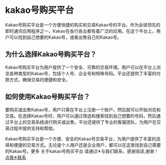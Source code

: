 # kakao号购买平台

Kakao号购买平台是一个方便快捷的购买和交易Kakao号的平台。作为全球领先的即时通讯应用程序之一，Kakao在各行各业都有着广泛的应用。在这个平台上，用户可以找到自己想要的Kakao号，或者出售自己的Kakao号。

## 为什么选择Kakao号购买平台？

Kakao号购买平台为用户提供了一个安全、可靠的交易环境。用户可以在平台上浏览各种类型的Kakao号，包括个人号、企业号和特殊号码。平台还提供了丰富的付款方式，确保交易的便捷和安全。

## 如何使用Kakao号购买平台？

要购买或出售Kakao号，用户只需在平台上注册一个账户，然后就可以开始浏览和交易。在选择Kakao号时，用户可以通过筛选和搜索找到自己想要的号码，然后通过平台上的交易系统进行购买或出售。平台还提供了专业的客服团队，为用户在交易过程中提供支持和帮助。

Kakao号购买平台是一个方便、安全的Kakao号交易平台，为用户提供了丰富的选择和便捷的交易方式。无论是个人用户还是企业用户，都可以在这里找到自己需要的Kakao号。更多 关于kakao号购买平台 请通过✈与我们联系，感谢阅读,谢谢！[点我✈联系](https://abc.k02.cc)